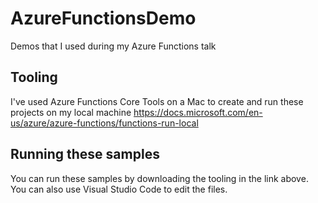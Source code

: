 # AzureFunctionsDemo
Demos that I used during my Azure Functions talk

## Tooling
I've used Azure Functions Core Tools on a Mac to create and run these projects on my local machine
https://docs.microsoft.com/en-us/azure/azure-functions/functions-run-local

## Running these samples
You can run these samples by downloading the tooling in the link above. You can also use Visual Studio Code to edit the files.
